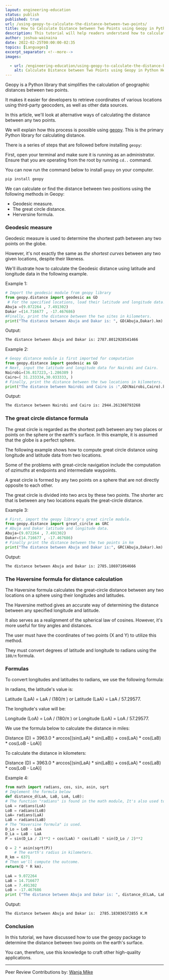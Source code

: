 ```yaml
---
layout: engineering-education
status: publish
published: true
url: /using-geopy-to-calculate-the-distance-between-two-points/
title: How to Calculate Distance between Two Points using Geopy in Python
description: This tutorial will help readers understand how to calculate distance between two locations using the Geopy library in Python.
author: joshua-wainaina
date: 2022-02-25T00:00:00-02:35
topics: [Languages]
excerpt_separator: <!--more-->
images:

  - url: /engineering-education/using-geopy-to-calculate-the-distance-between-two-points/hero.jpg
    alt: Calculate Distance between Two Points using Geopy in Python Hero Image
---
```

Geopy is a Python library that simplifies the calculation of geographic distances between two points. 
<!--more-->
It makes it easier for developers to retrieve coordinates of various locations using third-party geocoders, as well as other data sources.

In this article, we'll look at alternative ways of calculating the distance between any two points. 

We will explain how this process is possible using [geopy](https://geopy.readthedocs.io/en/stable/). This is the primary Python library for calculating distance.

There is a series of steps that are followed before installing `geopy`:

First, open your terminal and make sure it is running as an administrator. Ensure that you are operating from the root by running `cd..` command.

You can now run the command below to install `geopy` on your computer.

```Python
pip install geopy
```

We can calculate or find the distance between two positions using the following methods in Geopy:

- Geodesic measure.
- The great circle distance.
- Herversine formula.

### Geodesic measure
Geodesic measure is used to determine the shortest path between any two points on the globe.

However, it's not exactly the same as *the shortest curves* between any two given locations, despite their likeness. 

We'll illustrate how to calculate the Geodesic distance using latitude and longitude data in the following example.

Example 1:

```python
# Import the geodesic module from geopy library 
from geopy.distance import geodesic as GD
 # For the specified locations, load their latitude and longitude data.
Abuja =(9.072264 , 7.491302)
Dakar =(14.716677 , -17.467686)
#Finally, print the distance between the two sites in kilometers.
print("The distance between Abuja and Dakar is: ", GD(Abuja,Dakar).km)
```

Output:

```bash
The distance between Abuja and Dakar is: 2787.8012928541466
```

Example 2:

```python
# Geopy distance module is first imported for computation
from geopy.distance import geodesic as GD
# Next, input the latitude and longitude data for Nairobi and Cairo.  
Nairobi=(36.817223,-1.286389 )
Cairo=( 31.233334,30.033333, )
# Finally, print the distance between the two locations in kilometers. 
print("The distance between Nairobi and Cairo is :",GD(Nairobi,Cairo).km)
```

Output:

```bash
The distance between Nairobi and Cairo is: 2944.261368793268
```

### The great circle distance formula
The great circle is regarded as the shortest path between any two places or points on the sphere or the earth's surface. In this example, it is assumed that the globe is a perfect sphere. 

The following example shows how to compute great circle distance using longitude and latitude data from two locations.

Some of the problems with great-circle navigation include the computation of *azimuths* at endpoints and intermediate waypoints.

A great circle is formed by any two points on a sphere that are not directly opposite to each other. 

The great circle is divided into two arcs by these two points. The shorter arc that is between any two locations equals the great-circle distance.

Example 3:

```python
# First, import the geopy library's great circle module.
from geopy.distance import great_circle as GRC
# Abuja and Dakar latitude and longitude data.
Abuja=(9.072264 , 7.491302)
Dakar=(14.716677 , -17.467686)
# Finally print the distance between the two points in km
print("The distance between Abuja and Dakar is:", GRC(Abuja,Dakar).km) 
```

Output:

```bash
The distance between Abuja and Dakar is: 2785.186971064666
```

### The Haversine formula for distance calculation
The Haversine formula calculates the great-circle distance between any two locations on a sphere using their longitudes and latitudes.

The Haversine method gives an accurate way of determining the distance between any specified longitude and latitude.

It also serves as a realignment of the spherical law of cosines. However, it's more useful for tiny angles and distances. 

The user must have the coordinates of two points (X and Y) to utilize this method.

They must convert degrees of latitude and longitude to radians using the `180/π` formula.

### Formulas
To convert longitudes and latitudes to radians, we use the following formula:

In radians, the latitude's value is:

Latitude (LaA) = LaA / (180/π ) or Latitude (LaA) = LaA / 57.29577.

The longitude's value will be:

Longitude (LoA) = LoA / (180/π ) or Longitude (LoA) = LoA / 57.29577.

We use the formula below to calculate the distance in miles:

Distance (D) = 3963.0 * arccos[(sin(LaA) * sin(LaB)) + cos(LaA) * cos(LaB) * cos(LoB - LoA)]  

To calculate the distance in kilometers:

Distance (D) = 3963.0 * arccos[(sin(LaA) * sin(LaB)) + cos(LaA) * cos(LaB) * cos(LoB - LoA)]

Example 4:

```python
from math import radians, cos, sin, asin, sqrt
# Implement the formula below
def distance_d(LaA, LaB, LoA, LoB):
# The function "radians" is found in the math module, It's also used to convert radians to degrees.  
LoA = radians(LoA)  
LoB = radians(LoB)  
LaA= radians(LaA)  
LaB = radians(LaB) 
# The "Haversine formula" is used.
D_Lo = LoB - LoA 
D_La = LaB - LaA 
P = sin(D_La / 2)**2 + cos(LaA) * cos(LaB) * sin(D_Lo / 2)**2  
   
Q = 2 * asin(sqrt(P))   
    # The earth's radius in kilometers.
R_km = 6371  
# Then we'll compute the outcome.
return(Q * R km).
 
LaA = 9.072264
LaB = 14.716677
LoA = 7.491302
LoB = -17.467686
print ("The distance between Abuja and Dakar is: ", distance_d(LaA, LaB, LoA, LoB), "K.M")  
```

Output:

```bash
The distance between Abuja and Dakar is:  2785.183036572855 K.M
```

### Conclusion
In this tutorial, we have discussed how to use the geopy package to determine the distance between two points on the earth's surface. 

You can, therefore, use this knowledge to craft other high-quality applications.

---
Peer Review Contributions by: [Wanja Mike](/engineering-education/authors/michael-barasa/)